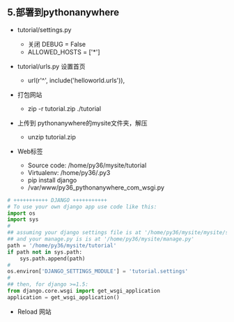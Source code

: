 ## 5.部署到pythonanywhere

- tutorial/settings.py
    - 关闭 DEBUG = False
    - ALLOWED_HOSTS = ['*']
- tutorial/urls.py 设置首页
    - url(r'^', include('helloworld.urls')),
    
- 打包网站 
    - zip -r tutorial.zip  ./tutorial
- 上传到 pythonanywhere的mysite文件夹，解压
    - unzip tutorial.zip
    
-  Web标签
    - Source code:
/home/py36/mysite/tutorial
    - Virtualenv:
/home/py36/.py3
    - pip install django
    - /var/www/py36_pythonanywhere_com_wsgi.py
```python
# +++++++++++ DJANGO +++++++++++
# To use your own django app use code like this:
import os
import sys
#
## assuming your django settings file is at '/home/py36/mysite/mysite/settings.py'
## and your manage.py is is at '/home/py36/mysite/manage.py'
path = '/home/py36/mysite/tutorial'
if path not in sys.path:
    sys.path.append(path)
#
os.environ['DJANGO_SETTINGS_MODULE'] = 'tutorial.settings'
#
## then, for django >=1.5:
from django.core.wsgi import get_wsgi_application
application = get_wsgi_application()
```    

- Reload 网站
